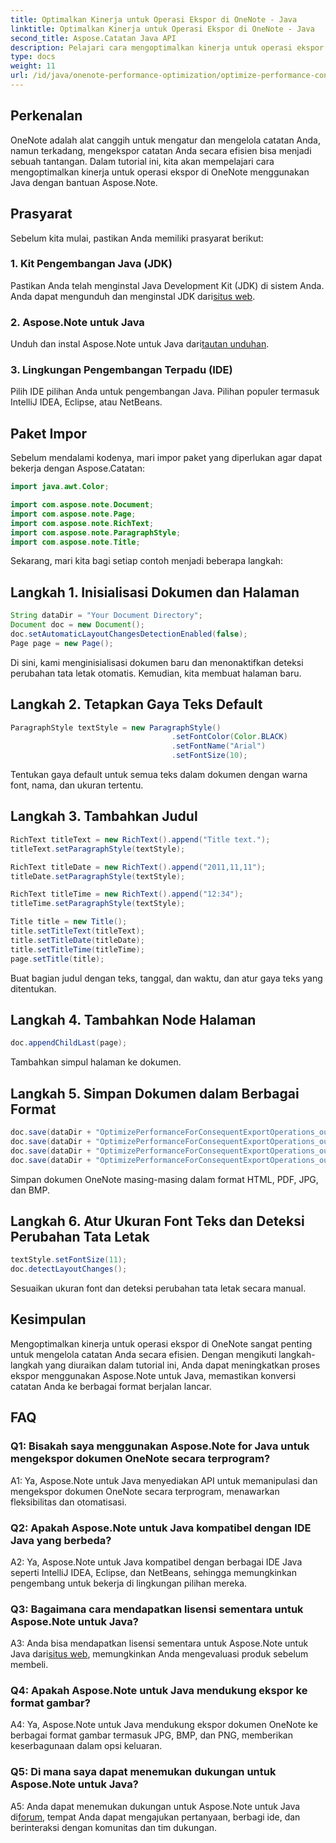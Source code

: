 ```yaml
---
title: Optimalkan Kinerja untuk Operasi Ekspor di OneNote - Java
linktitle: Optimalkan Kinerja untuk Operasi Ekspor di OneNote - Java
second_title: Aspose.Catatan Java API
description: Pelajari cara mengoptimalkan kinerja untuk operasi ekspor di OneNote menggunakan Aspose.Note untuk Java. Panduan langkah demi langkah untuk konversi yang efisien.
type: docs
weight: 11
url: /id/java/onenote-performance-optimization/optimize-performance-consequent-export/
---
```

## Perkenalan

OneNote adalah alat canggih untuk mengatur dan mengelola catatan Anda, namun terkadang, mengekspor catatan Anda secara efisien bisa menjadi sebuah tantangan. Dalam tutorial ini, kita akan mempelajari cara mengoptimalkan kinerja untuk operasi ekspor di OneNote menggunakan Java dengan bantuan Aspose.Note.

## Prasyarat

Sebelum kita mulai, pastikan Anda memiliki prasyarat berikut:

### 1. Kit Pengembangan Java (JDK)
 Pastikan Anda telah menginstal Java Development Kit (JDK) di sistem Anda. Anda dapat mengunduh dan menginstal JDK dari[situs web](https://www.oracle.com/java/technologies/javase-jdk11-downloads.html).

### 2. Aspose.Note untuk Java
 Unduh dan instal Aspose.Note untuk Java dari[tautan unduhan](https://releases.aspose.com/note/java/).

### 3. Lingkungan Pengembangan Terpadu (IDE)
Pilih IDE pilihan Anda untuk pengembangan Java. Pilihan populer termasuk IntelliJ IDEA, Eclipse, atau NetBeans.

## Paket Impor

Sebelum mendalami kodenya, mari impor paket yang diperlukan agar dapat bekerja dengan Aspose.Catatan:

```java
import java.awt.Color;

import com.aspose.note.Document;
import com.aspose.note.Page;
import com.aspose.note.RichText;
import com.aspose.note.ParagraphStyle;
import com.aspose.note.Title;
```

Sekarang, mari kita bagi setiap contoh menjadi beberapa langkah:

## Langkah 1. Inisialisasi Dokumen dan Halaman

```java
String dataDir = "Your Document Directory";
Document doc = new Document();
doc.setAutomaticLayoutChangesDetectionEnabled(false);
Page page = new Page();
```

Di sini, kami menginisialisasi dokumen baru dan menonaktifkan deteksi perubahan tata letak otomatis. Kemudian, kita membuat halaman baru.

## Langkah 2. Tetapkan Gaya Teks Default

```java
ParagraphStyle textStyle = new ParagraphStyle()
                                    .setFontColor(Color.BLACK)
                                    .setFontName("Arial")
                                    .setFontSize(10);
```

Tentukan gaya default untuk semua teks dalam dokumen dengan warna font, nama, dan ukuran tertentu.

## Langkah 3. Tambahkan Judul

```java
RichText titleText = new RichText().append("Title text.");
titleText.setParagraphStyle(textStyle);

RichText titleDate = new RichText().append("2011,11,11");
titleDate.setParagraphStyle(textStyle);

RichText titleTime = new RichText().append("12:34");
titleTime.setParagraphStyle(textStyle);

Title title = new Title();
title.setTitleText(titleText);
title.setTitleDate(titleDate);
title.setTitleTime(titleTime);
page.setTitle(title);
```

Buat bagian judul dengan teks, tanggal, dan waktu, dan atur gaya teks yang ditentukan.

## Langkah 4. Tambahkan Node Halaman

```java
doc.appendChildLast(page);
```

Tambahkan simpul halaman ke dokumen.

## Langkah 5. Simpan Dokumen dalam Berbagai Format

```java
doc.save(dataDir + "OptimizePerformanceForConsequentExportOperations_out.html");
doc.save(dataDir + "OptimizePerformanceForConsequentExportOperations_out.pdf");
doc.save(dataDir + "OptimizePerformanceForConsequentExportOperations_out.jpg");
doc.save(dataDir + "OptimizePerformanceForConsequentExportOperations_out.bmp");
```

Simpan dokumen OneNote masing-masing dalam format HTML, PDF, JPG, dan BMP.

## Langkah 6. Atur Ukuran Font Teks dan Deteksi Perubahan Tata Letak

```java
textStyle.setFontSize(11);
doc.detectLayoutChanges();
```

Sesuaikan ukuran font dan deteksi perubahan tata letak secara manual.

## Kesimpulan

Mengoptimalkan kinerja untuk operasi ekspor di OneNote sangat penting untuk mengelola catatan Anda secara efisien. Dengan mengikuti langkah-langkah yang diuraikan dalam tutorial ini, Anda dapat meningkatkan proses ekspor menggunakan Aspose.Note untuk Java, memastikan konversi catatan Anda ke berbagai format berjalan lancar.

## FAQ

### Q1: Bisakah saya menggunakan Aspose.Note for Java untuk mengekspor dokumen OneNote secara terprogram?

A1: Ya, Aspose.Note untuk Java menyediakan API untuk memanipulasi dan mengekspor dokumen OneNote secara terprogram, menawarkan fleksibilitas dan otomatisasi.

### Q2: Apakah Aspose.Note untuk Java kompatibel dengan IDE Java yang berbeda?

A2: Ya, Aspose.Note untuk Java kompatibel dengan berbagai IDE Java seperti IntelliJ IDEA, Eclipse, dan NetBeans, sehingga memungkinkan pengembang untuk bekerja di lingkungan pilihan mereka.

### Q3: Bagaimana cara mendapatkan lisensi sementara untuk Aspose.Note untuk Java?

 A3: Anda bisa mendapatkan lisensi sementara untuk Aspose.Note untuk Java dari[situs web](https://purchase.aspose.com/temporary-license/), memungkinkan Anda mengevaluasi produk sebelum membeli.

### Q4: Apakah Aspose.Note untuk Java mendukung ekspor ke format gambar?

A4: Ya, Aspose.Note untuk Java mendukung ekspor dokumen OneNote ke berbagai format gambar termasuk JPG, BMP, dan PNG, memberikan keserbagunaan dalam opsi keluaran.

### Q5: Di mana saya dapat menemukan dukungan untuk Aspose.Note untuk Java?

 A5: Anda dapat menemukan dukungan untuk Aspose.Note untuk Java di[forum](https://forum.aspose.com/c/note/28), tempat Anda dapat mengajukan pertanyaan, berbagi ide, dan berinteraksi dengan komunitas dan tim dukungan.